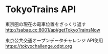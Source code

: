 # TokyoTrains API
東京圏の現在の電車位置をざっくり返す  
http://sabae.cc:8001/api/getTokyoTrainsNow  

東京公共交通オープンデータチャレンジ API使用  
https://tokyochallenge.odpt.org  
